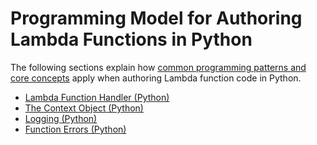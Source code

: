 # Programming Model for Authoring Lambda Functions in Python<a name="python-programming-model"></a>

The following sections explain how [common programming patterns and core concepts](http://docs.aws.amazon.com/lambda/latest/dg/programming-model-v2.html) apply when authoring Lambda function code in Python\.


+ [Lambda Function Handler \(Python\)](python-programming-model-handler-types.md)
+ [The Context Object \(Python\)](python-context-object.md)
+ [Logging \(Python\)](python-logging.md)
+ [Function Errors \(Python\)](python-exceptions.md)